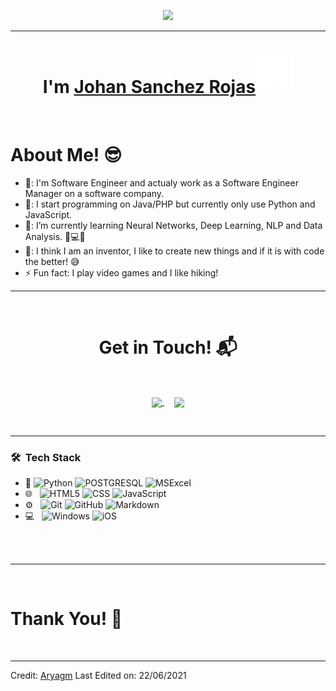 <p align="center">
  <img src="https://miro.medium.com/max/2048/1*OohqW5DGh9CQS4hLY5FXzA.png" height="230"/>
</p>
<hr>
<h1 align="center">I'm <a href="https://github.com/SZJohanR4">Johan Sanchez Rojas<a><img src="https://github.com/Kathryn-Jie/Kathryn-Jie/blob/main/wave.gif" width="60px"/></h1>
<Br>
<h1>About Me! 😎</h1>

- 🏫: I'm Software Engineer and actualy work as a Software Engineer Manager on a software company.
- 🔭: I start programming on Java/PHP but currently only use Python and JavaScript.
- 🌱: I’m currently learning Neural Networks, Deep Learning, NLP and Data Analysis. 🧠💻🤖
- 🤔: I think I am an inventor, I like to create new things and if it is with code the better! 😅
- ⚡  Fun fact: I play video games and I like hiking!
  
<hr>
<Br>
<h1 align="center">Get in Touch! 📬</h1>
<Br>
<p align="center">
  <!--
  <a href="https://www.linkedin.com/in/arya-manjaramkar" target="blank">
    <img align="center" src="https://img.shields.io/badge/Arya Manjaramkar-0077B5?style=for-the-badge&logo=linkedin&logoColor=white" />
  </a> &nbsp;&nbsp;&nbsp;
  -->
  <a href="mailto:johanszr@gmail.com" target="blank">
    <img align="center" src="https://img.shields.io/badge/johanszr@gmail.com-D14836?style=for-the-badge&logo=gmail&logoColor=white" />
  </a> &nbsp;&nbsp;&nbsp;
  <a href="https://www.github.com/SZJohanR4" target="blank">
    <img align="center" src="https://img.shields.io/badge/SZJohanR4-100000?style=for-the-badge&logo=github&logoColor=white" />
  </a>
</p>
  
<Br>
<hr>
<h3> 🛠 &nbsp;Tech Stack</h3>

- :space_invader:
  ![Python](https://img.shields.io/badge/Python-14354C?style=for-the-badge&logo=python&logoColor=white)
  ![POSTGRESQL](https://img.shields.io/badge/PostgreSQL-316192?style=for-the-badge&logo=postgresql&logoColor=white) 
  ![MSExcel](https://img.shields.io/badge/Microsoft_Excel-217346?style=for-the-badge&logo=microsoft-excel&logoColor=white) 
- 🌐 &nbsp;
  ![HTML5](https://img.shields.io/badge/HTML5-E34F26?style=for-the-badge&logo=html5&logoColor=white)
  ![CSS](https://img.shields.io/badge/CSS-239120?&style=for-the-badge&logo=css3&logoColor=white)
  ![JavaScript](https://img.shields.io/badge/JavaScript-323330?style=for-the-badge&logo=javascript&logoColor=F7DF1E)
- ⚙️ &nbsp;
  ![Git](https://img.shields.io/badge/Git-F05032?style=for-the-badge&logo=git&logoColor=white)
  ![GitHub](https://img.shields.io/badge/GitHub-100000?style=for-the-badge&logo=github&logoColor=white)
  ![Markdown](https://img.shields.io/badge/Markdown-000000?style=for-the-badge&logo=markdown&logoColor=white)
- 💻 &nbsp;
  ![Windows](https://img.shields.io/badge/Windows-0078D6?style=for-the-badge&logo=windows&logoColor=white)
  ![iOS](https://img.shields.io/badge/iOS-000000?style=for-the-badge&logo=ios&logoColor=white)


<br/>
<Br>
<hr>
<Br>
<h1>Thank You! 🤵 </h1>
<Br>

------
  
Credit: [Aryagm](https://github.com/Aryagm)
Last Edited on: 22/06/2021
